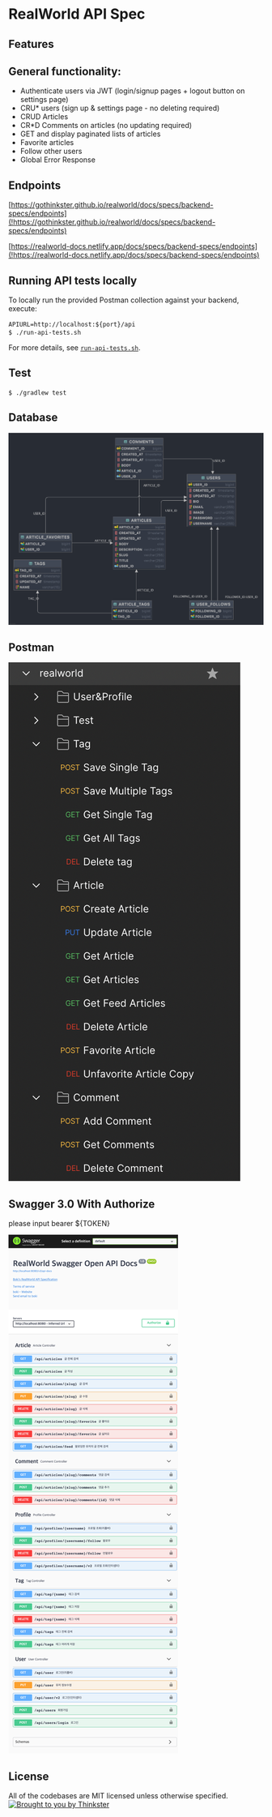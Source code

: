 # RealWorld API Spec
## Features
## General functionality:

* Authenticate users via JWT (login/signup pages + logout button on settings page)
* CRU* users (sign up & settings page - no deleting required)
* CRUD Articles
* CR*D Comments on articles (no updating required)
* GET and display paginated lists of articles
* Favorite articles
* Follow other users
* Global Error Response

## Endpoints
[https://gothinkster.github.io/realworld/docs/specs/backend-specs/endpoints](!https://gothinkster.github.io/realworld/docs/specs/backend-specs/endpoints)

[https://realworld-docs.netlify.app/docs/specs/backend-specs/endpoints](!https://realworld-docs.netlify.app/docs/specs/backend-specs/endpoints)

## Running API tests locally

To locally run the provided Postman collection against your backend, execute:

```
APIURL=http://localhost:${port}/api 
$ ./run-api-tests.sh
```

For more details, see [`run-api-tests.sh`](../main/java/com/boki/realworld/run-api-tests.sh).

## Test
```
$ ./gradlew test
```

## Database
![diagram](src/docs/diagram.png?raw=true)

## Postman
![postman](src/docs/postman.png?raw=true)

## Swagger 3.0 With Authorize
please input bearer ${TOKEN}

![swagger](src/docs/swagger.png?raw=true)

## License
All of the codebases are MIT licensed unless otherwise specified.
[![Brought to you by Thinkster](https://gothinkster.github.io/realworld/assets/images/end-eb4086a6a065b1b9290505f1c85a0e1c.png)](https://thinkster.io)
